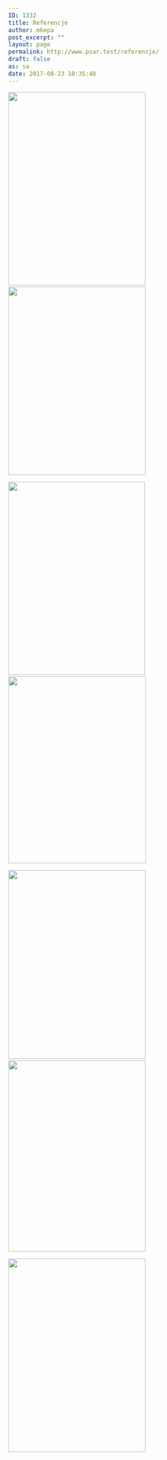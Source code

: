 ```yaml
---
ID: 1332
title: Referencje
author: mkepa
post_excerpt: ""
layout: page
permalink: http://www.psar.test/referencje/
draft: false
as: sa
date: 2017-08-23 10:35:48
---
```

<a href="http://www.psar.test/wp-content/uploads/2017/08/prezydent-miasta-rzeszowa.png"><img class="alignnone wp-image-1422" src="http://www.psar.test/wp-content/uploads/2017/08/prezydent-miasta-rzeszowa.png" alt="" width="280" height="394" /></a>    <a href="http://www.psar.test/wp-content/uploads/2017/08/łańcut.png"><img class="alignnone wp-image-1421" src="http://www.psar.test/wp-content/uploads/2017/08/łańcut.png" alt="" width="280" height="384" /></a>

<a href="http://www.psar.test/wp-content/uploads/2017/08/hospicjum-dla-dzieci.png"><img class="alignnone wp-image-1417" src="http://www.psar.test/wp-content/uploads/2017/08/hospicjum-dla-dzieci.png" alt="" width="279" height="394" /></a>     <a href="http://www.psar.test/wp-content/uploads/2017/08/wojewódzka-i-miejska-biblioteka-publiczna-w-rzeszowie.png"><img class="alignnone wp-image-1419" src="http://www.psar.test/wp-content/uploads/2017/08/wojewódzka-i-miejska-biblioteka-publiczna-w-rzeszowie.png" alt="" width="281" height="381" /></a>

<a href="http://www.psar.test/wp-content/uploads/2017/08/pko.png"><img class="alignnone wp-image-1415" src="http://www.psar.test/wp-content/uploads/2017/08/pko.png" alt="" width="280" height="385" /></a>     <a href="http://www.psar.test/wp-content/uploads/2017/08/fibrain.png"><img class="alignnone wp-image-1413" src="http://www.psar.test/wp-content/uploads/2017/08/fibrain.png" alt="" width="280" height="390" /></a>

<a href="http://www.psar.test/wp-content/uploads/2017/08/dyrektor-centrum-administracyjnego-do-obsługi-placówek-opiekuńczo-wychowawczych-w-Rzeszowie.png"><img class="alignnone wp-image-1411" src="http://www.psar.test/wp-content/uploads/2017/08/dyrektor-centrum-administracyjnego-do-obsługi-placówek-opiekuńczo-wychowawczych-w-Rzeszowie.png" alt="" width="280" height="395" /></a>
